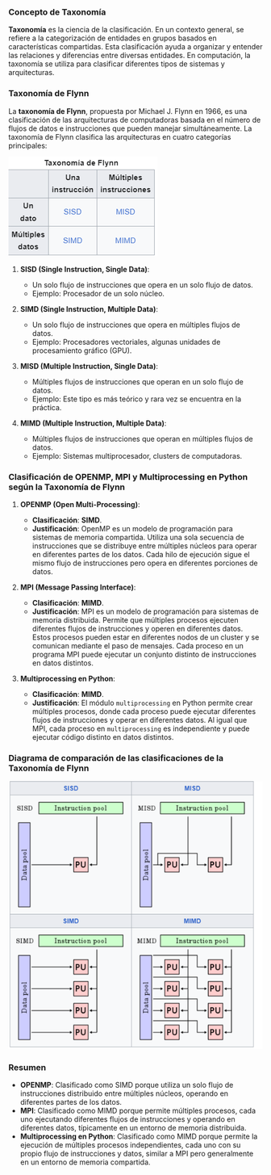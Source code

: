 ### Concepto de Taxonomía

**Taxonomía** es la ciencia de la clasificación. En un contexto general, se refiere a la categorización de entidades en grupos basados en características compartidas. Esta clasificación ayuda a organizar y entender las relaciones y diferencias entre diversas entidades. En computación, la taxonomía se utiliza para clasificar diferentes tipos de sistemas y arquitecturas.

### Taxonomía de Flynn

La **taxonomía de Flynn**, propuesta por Michael J. Flynn en 1966, es una clasificación de las arquitecturas de computadoras basada en el número de flujos de datos e instrucciones que pueden manejar simultáneamente. La taxonomía de Flynn clasifica las arquitecturas en cuatro categorías principales:

![Clasificacion de Flynn](clasificacion.png)

1. **SISD (Single Instruction, Single Data)**: 
   - Un solo flujo de instrucciones que opera en un solo flujo de datos.
   - Ejemplo: Procesador de un solo núcleo.

2. **SIMD (Single Instruction, Multiple Data)**:
   - Un solo flujo de instrucciones que opera en múltiples flujos de datos.
   - Ejemplo: Procesadores vectoriales, algunas unidades de procesamiento gráfico (GPU).

3. **MISD (Multiple Instruction, Single Data)**:
   - Múltiples flujos de instrucciones que operan en un solo flujo de datos.
   - Ejemplo: Este tipo es más teórico y rara vez se encuentra en la práctica.

4. **MIMD (Multiple Instruction, Multiple Data)**:
   - Múltiples flujos de instrucciones que operan en múltiples flujos de datos.
   - Ejemplo: Sistemas multiprocesador, clusters de computadoras.

### Clasificación de OPENMP, MPI y Multiprocessing en Python según la Taxonomía de Flynn

1. **OPENMP (Open Multi-Processing)**:
   - **Clasificación**: **SIMD**.
   - **Justificación**: OpenMP es un modelo de programación para sistemas de memoria compartida. Utiliza una sola secuencia de instrucciones que se distribuye entre múltiples núcleos para operar en diferentes partes de los datos. Cada hilo de ejecución sigue el mismo flujo de instrucciones pero opera en diferentes porciones de datos.
   
2. **MPI (Message Passing Interface)**:
   - **Clasificación**: **MIMD**.
   - **Justificación**: MPI es un modelo de programación para sistemas de memoria distribuida. Permite que múltiples procesos ejecuten diferentes flujos de instrucciones y operen en diferentes datos. Estos procesos pueden estar en diferentes nodos de un cluster y se comunican mediante el paso de mensajes. Cada proceso en un programa MPI puede ejecutar un conjunto distinto de instrucciones en datos distintos.
   
3. **Multiprocessing en Python**:
   - **Clasificación**: **MIMD**.
   - **Justificación**: El módulo `multiprocessing` en Python permite crear múltiples procesos, donde cada proceso puede ejecutar diferentes flujos de instrucciones y operar en diferentes datos. Al igual que MPI, cada proceso en `multiprocessing` es independiente y puede ejecutar código distinto en datos distintos.
### Diagrama de comparación de las clasificaciones de la Taxonomía de Flynn

![Diagrama de comparacion de las clasficiaciones de la Taxonomia de Flynn](ejemplo.png)

### Resumen

- **OPENMP**: Clasificado como SIMD porque utiliza un solo flujo de instrucciones distribuido entre múltiples núcleos, operando en diferentes partes de los datos.
- **MPI**: Clasificado como MIMD porque permite múltiples procesos, cada uno ejecutando diferentes flujos de instrucciones y operando en diferentes datos, típicamente en un entorno de memoria distribuida.
- **Multiprocessing en Python**: Clasificado como MIMD porque permite la ejecución de múltiples procesos independientes, cada uno con su propio flujo de instrucciones y datos, similar a MPI pero generalmente en un entorno de memoria compartida.
